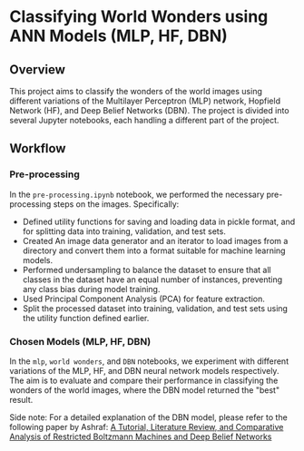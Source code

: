 # Classifying World Wonders using ANN Models (MLP, HF, DBN)

## Overview
This project aims to classify the wonders of the world images using different variations of the Multilayer Perceptron (MLP) network, Hopfield Network (HF), and Deep Belief Networks (DBN). 
The project is divided into several Jupyter notebooks, each handling a different part of the project.

## Workflow

### Pre-processing
In the `pre-processing.ipynb` notebook, we performed the necessary pre-processing steps on the images. Specifically:
* Defined utility functions for saving and loading data in pickle format, and for splitting data into training, validation, and test sets.
* Created An image data generator and an iterator to load images from a directory and convert them into a format suitable for machine learning models.
* Performed undersampling to balance the dataset to ensure that all classes in the dataset have an equal number of instances, preventing any class bias during model training.
* Used Principal Component Analysis (PCA) for feature extraction.
* Split the processed dataset into training, validation, and test sets using the utility function defined earlier.

### Chosen Models (MLP, HF, DBN)
In the `mlp`, `world wonders`, and `DBN` notebooks, we experiment with different variations of the MLP, HF, and DBN neural network models respectively. 
The aim is to evaluate and compare their performance in classifying the wonders of the world images, where the DBN model returned the "best" result.

Side note: For a detailed explanation of the DBN model, please refer to the following paper by Ashraf: [A Tutorial, Literature Review, and Comparative Analysis of Restricted Boltzmann Machines and Deep Belief Networks](https://www.researchgate.net/publication/366657577_A_Tutorial_Literature_Review_and_Comparative_Analysis_of_Restricted_Boltzmann_Machines_and_Deep_Belief_Networks)
